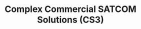 ---
title: Complex Commercial SATCOM Solutions (CS3)
year:
description: Resources related to the CS3 GWAC for large, complex, custom satellite solutions.
external_url: www.gsa.gov/technology/technology-purchasing-programs/telecommunications-and-network-services/satellite-communications/complex-commercial-satcom-solutions-cs3
content_tags:
type: link
filters: vehicle-solutions it-best-in-class-vehicles for-contracting-officers
---